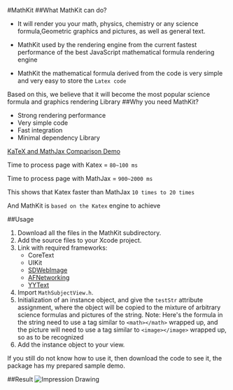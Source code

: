 #MathKit
##What MathKit can do?

+ It will render you your math, physics, chemistry or any science formula,Geometric graphics and pictures, as well as general text.

+ MathKit used by the rendering engine from the current fastest performance of the best JavaScript mathematical formula rendering engine

+ MathKit the mathematical formula derived from the code is very simple and very easy to store the `Latex code`

Based on this, we believe that it will become the most popular science formula and graphics rendering Library
##Why you need MathKit?

* Strong rendering performance
* Very simple code
* Fast integration
* Minimal dependency Library

[KaTeX and MathJax Comparison Demo](http://www.intmath.com/cg5/katex-mathjax-comparison.php)

Time to process page with Katex = `80~100 ms`

Time to process page with MathJax = `900~2000 ms`

This shows that Katex faster than MathJax `10 times to 20 times`

And MathKit is `based on the Katex` engine to achieve

##Usage

1. Download all the files in the MathKit subdirectory.
2. Add the source files to your Xcode project.
3. Link with required frameworks:
	* CoreText
	* UIKit
	* [SDWebImage](https://github.com/rs/SDWebImage)
	* [AFNetworking](https://github.com/AFNetworking/AFNetworking)
	* [YYText](https://github.com/ibireme/YYText)
4. Import `MathSubjectView.h`.
5. Initialization of an instance object, and give the `testStr` attribute assignment, where the object will be copied to the mixture of arbitrary science formulas and pictures of the string.
Note: Here's the formula in the string need to use a tag similar to `<math></math>` wrapped up, and the picture will need to use a tag similar to `<image></image>` wrapped up, so as to be recognized
6. Add the instance object to your view.

If you still do not know how to use it, then download the code to see it, the package has my prepared sample demo.

##Result
![Impression Drawing](http://git.oschina.net/uploads/images/2016/1202/102519_afa75c94_1128220.png)
